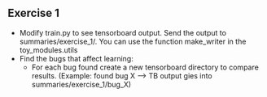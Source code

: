 ## Exercise 1

- Modify train.py to see tensorboard output. Send the output to summaries/exercise_1/. 
You can use the function make_writer in the toy_modules.utils
- Find the bugs that affect learning:
    - For each bug found create a new tensorboard directory to compare results. 
    (Example: found bug X --> TB output gies into summaries/exercise_1/bug_X)
    
